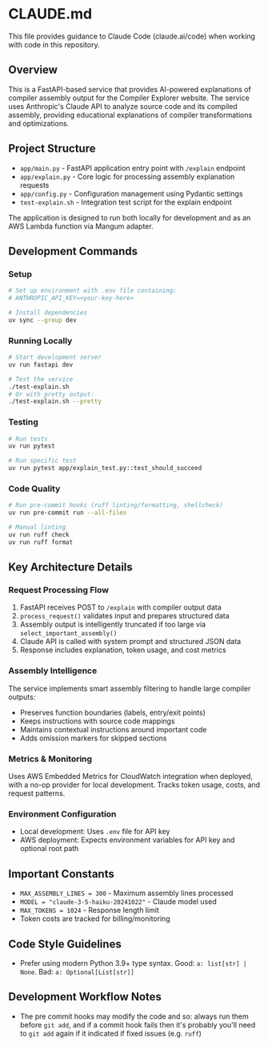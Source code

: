 # CLAUDE.md

This file provides guidance to Claude Code (claude.ai/code) when working with code in this repository.

## Overview

This is a FastAPI-based service that provides AI-powered explanations of compiler assembly output for the Compiler Explorer website. The service uses Anthropic's Claude API to analyze source code and its compiled assembly, providing educational explanations of compiler transformations and optimizations.

## Project Structure

- `app/main.py` - FastAPI application entry point with `/explain` endpoint
- `app/explain.py` - Core logic for processing assembly explanation requests
- `app/config.py` - Configuration management using Pydantic settings
- `test-explain.sh` - Integration test script for the explain endpoint

The application is designed to run both locally for development and as an AWS Lambda function via Mangum adapter.

## Development Commands

### Setup
```bash
# Set up environment with .env file containing:
# ANTHROPIC_API_KEY=<your-key-here>

# Install dependencies
uv sync --group dev
```

### Running Locally
```bash
# Start development server
uv run fastapi dev

# Test the service
./test-explain.sh
# Or with pretty output:
./test-explain.sh --pretty
```

### Testing
```bash
# Run tests
uv run pytest

# Run specific test
uv run pytest app/explain_test.py::test_should_succeed
```

### Code Quality
```bash
# Run pre-commit hooks (ruff linting/formatting, shellcheck)
uv run pre-commit run --all-files

# Manual linting
uv run ruff check
uv run ruff format
```

## Key Architecture Details

### Request Processing Flow
1. FastAPI receives POST to `/explain` with compiler output data
2. `process_request()` validates input and prepares structured data
3. Assembly output is intelligently truncated if too large via `select_important_assembly()`
4. Claude API is called with system prompt and structured JSON data
5. Response includes explanation, token usage, and cost metrics

### Assembly Intelligence
The service implements smart assembly filtering to handle large compiler outputs:
- Preserves function boundaries (labels, entry/exit points)
- Keeps instructions with source code mappings
- Maintains contextual instructions around important code
- Adds omission markers for skipped sections

### Metrics & Monitoring
Uses AWS Embedded Metrics for CloudWatch integration when deployed, with a no-op provider for local development. Tracks token usage, costs, and request patterns.

### Environment Configuration
- Local development: Uses `.env` file for API key
- AWS deployment: Expects environment variables for API key and optional root path

## Important Constants

- `MAX_ASSEMBLY_LINES = 300` - Maximum assembly lines processed
- `MODEL = "claude-3-5-haiku-20241022"` - Claude model used
- `MAX_TOKENS = 1024` - Response length limit
- Token costs are tracked for billing/monitoring

## Code Style Guidelines

- Prefer using modern Python 3.9+ type syntax. Good: `a: list[str] | None`. Bad: `a: Optional[List[str]]`

## Development Workflow Notes

- The pre commit hooks may modify the code and so: always run them before `git add`, and if a commit hook fails then it's probably you'll need to `git add` again if it indicated if fixed issues (e.g. `ruff`)
